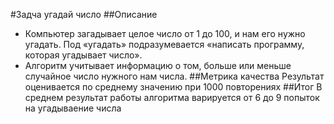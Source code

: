 #Задча угадай число
##Описание
* Компьютер загадывает целое число от 1 до 100, и нам его нужно угадать. Под «угадать» подразумевается «написать программу, которая угадывает число».
* Алгоритм учитывает информацию о том, больше или меньше случайное число нужного нам числа.
##Метрика качества
Результат оценивается по среднему значению при 1000 повторениях
##Итог
В среднем результат работы алгоритма варируется от 6 до 9 попыток на угадываение числа
